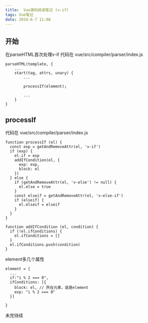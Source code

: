 ```yaml
---
title:  Vue源码阅读笔记 (v-if)
tags: Vue笔记
date: 2018-6-7 11:08
---
```


## 开始

在parseHTML首次处理v-if
代码在 vue/src/compiler/parser/index.js

```
parseHTML(template, {
    ...
    start(tag, attrs, unary) {
        ...

        processIf(element);

        ...
    }
}
```

## processIf

代码在 vue/src/compiler/parser/index.js
```
function processIf (el) {
  const exp = getAndRemoveAttr(el, 'v-if')
  if (exp) {
    el.if = exp
    addIfCondition(el, {
      exp: exp,
      block: el
    })
  } else {
    if (getAndRemoveAttr(el, 'v-else') != null) {
      el.else = true
    }
    const elseif = getAndRemoveAttr(el, 'v-else-if')
    if (elseif) {
      el.elseif = elseif
    }
  }
}

function addIfCondition (el, condition) {
  if (!el.ifConditions) {
    el.ifConditions = []
  }
  el.ifConditions.push(condition)
}
```

element多几个属性

```
element = {
  ...
  if:"i % 2 === 0",
  ifConditions: [{
    block: el, // 所在元素，就是element
    exp: "i % 2 === 0"
  }]

}
```

未完待续